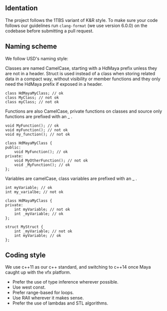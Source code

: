 ## Identation

The project follows the 1TBS variant of K&R style. To make sure your code follows our guidelines run `clang-format` (we use version 6.0.0) on the codebase before submitting a pull request.

## Naming scheme

We follow USD's naming style:

Classes are named CamelCase, starting with a HdMaya prefix unless they are not in a header. Struct is used instead of a class when storing related data in a compact way, without visibility or member functions and they only need the HdMaya prefix if exposed in a header.

```
class HdMayaMyClass; // ok
class MyClass; // not ok
class myClass; // not ok
```

Functions are also CamelCase, private functions on classes and source only functions are prefixed with an _ .

```
void MyFunction(); // ok
void myFunction(); // not ok
void my_function(); // not ok

class HdMayaMyClass {
public:
    void MyFunction(); // ok
private:
    void MyOtherFunction(); // not ok
    void _MyFunction(); // ok
};

```

Variables are camelCase, class variables are prefixed with an _ .

```
int myVariable; // ok
int my_varialbe; // not ok

class HdMayaMyClass {
private:
    int myVariable; // not ok
    int _myVariable; // ok
};

struct MyStruct {
    int _myVariable; // not ok
    int myVariable; // ok
};
```

## Coding style

We use c++11 as our c++ standard, and switching to c++14 once Maya caught up with the vfx platform.

- Prefer the use of type inference wherever possible.
- Use west const.
- Prefer range-based for loops.
- Use RAII wherever it makes sense.
- Prefer the use of lambdas and STL algorithms.
